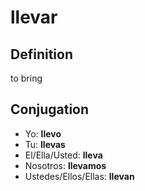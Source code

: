 # llevar

## Definition
to bring

## Conjugation

- Yo: **llevo**
- Tu: **llevas**
- El/Ella/Usted: **lleva**
- Nosotros: **llevamos**
- Ustedes/Ellos/Ellas: **llevan**